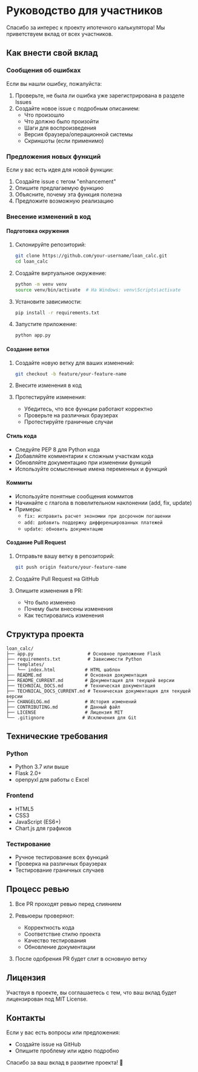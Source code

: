 # Руководство для участников

Спасибо за интерес к проекту ипотечного калькулятора! Мы приветствуем вклад от всех участников.

## Как внести свой вклад

### Сообщения об ошибках

Если вы нашли ошибку, пожалуйста:

1. Проверьте, не была ли ошибка уже зарегистрирована в разделе Issues
2. Создайте новое issue с подробным описанием:
   - Что произошло
   - Что должно было произойти
   - Шаги для воспроизведения
   - Версия браузера/операционной системы
   - Скриншоты (если применимо)

### Предложения новых функций

Если у вас есть идея для новой функции:

1. Создайте issue с тегом "enhancement"
2. Опишите предлагаемую функцию
3. Объясните, почему эта функция полезна
4. Предложите возможную реализацию

### Внесение изменений в код

#### Подготовка окружения

1. Склонируйте репозиторий:
   ```bash
   git clone https://github.com/your-username/loan_calc.git
   cd loan_calc
   ```

2. Создайте виртуальное окружение:
   ```bash
   python -m venv venv
   source venv/bin/activate  # На Windows: venv\Scripts\activate
   ```

3. Установите зависимости:
   ```bash
   pip install -r requirements.txt
   ```

4. Запустите приложение:
   ```bash
   python app.py
   ```

#### Создание ветки

1. Создайте новую ветку для ваших изменений:
   ```bash
   git checkout -b feature/your-feature-name
   ```

2. Внесите изменения в код

3. Протестируйте изменения:
   - Убедитесь, что все функции работают корректно
   - Проверьте на различных браузерах
   - Протестируйте граничные случаи

#### Стиль кода

- Следуйте PEP 8 для Python кода
- Добавляйте комментарии к сложным участкам кода
- Обновляйте документацию при изменении функций
- Используйте осмысленные имена переменных и функций

#### Коммиты

- Используйте понятные сообщения коммитов
- Начинайте с глагола в повелительном наклонении (add, fix, update)
- Примеры:
  - `fix: исправить расчет экономии при досрочном погашении`
  - `add: добавить поддержку дифференцированных платежей`
  - `update: обновить документацию`

#### Создание Pull Request

1. Отправьте вашу ветку в репозиторий:
   ```bash
   git push origin feature/your-feature-name
   ```

2. Создайте Pull Request на GitHub

3. Опишите изменения в PR:
   - Что было изменено
   - Почему были внесены изменения
   - Как тестировались изменения

## Структура проекта

```
loan_calc/
├── app.py                    # Основное приложение Flask
├── requirements.txt          # Зависимости Python
├── templates/
│   └── index.html           # HTML шаблон
├── README.md                # Основная документация
├── README_CURRENT.md        # Документация для текущей версии
├── TECHNICAL_DOCS.md        # Техническая документация
├── TECHNICAL_DOCS_CURRENT.md # Техническая документация для текущей версии
├── CHANGELOG.md             # История изменений
├── CONTRIBUTING.md          # Данный файл
├── LICENSE                  # Лицензия MIT
└── .gitignore              # Исключения для Git
```

## Технические требования

### Python
- Python 3.7 или выше
- Flask 2.0+
- openpyxl для работы с Excel

### Frontend
- HTML5
- CSS3
- JavaScript (ES6+)
- Chart.js для графиков

### Тестирование
- Ручное тестирование всех функций
- Проверка на различных браузерах
- Тестирование граничных случаев

## Процесс ревью

1. Все PR проходят ревью перед слиянием
2. Ревьюеры проверяют:
   - Корректность кода
   - Соответствие стилю проекта
   - Качество тестирования
   - Обновление документации

3. После одобрения PR будет слит в основную ветку

## Лицензия

Участвуя в проекте, вы соглашаетесь с тем, что ваш вклад будет лицензирован под MIT License.

## Контакты

Если у вас есть вопросы или предложения:
- Создайте issue на GitHub
- Опишите проблему или идею подробно

Спасибо за ваш вклад в развитие проекта! 🚀 